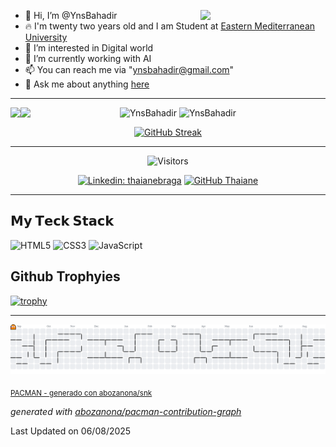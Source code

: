 - 👋 Hi, I’m @YnsBahadir <img align="right" src="https://media.giphy.com/media/WUlplcMpOCEmTGBtBW/giphy.gif" width="200">
- 🔥 I'm twenty two years old and I am Student at <a href="https://www.emu.edu.tr/en">Eastern Mediterranean University</a>
- 👀 I’m interested in Digital world 
- 🌱 I’m currently working with AI
- 📫 You can reach me via "ynsbahadir@gmail.com"
- 💬 Ask me about anything [here](https://github.com/YnsBahadir/YnsBahadir/issues)


<div align = center> <hr>
  <img src="https://github-readme-stats.vercel.app/api?username=YnsBahadir&show_icons=true&count_private=true&theme=onedark&hide_border=true&bg_color=00000000" alt="YnsBahadir" /> <!- ocean_dark –>
  <img src="https://github-readme-stats.vercel.app/api/top-langs/?username=YnsBahadir&layout=donut&theme=onedark&hide_border=true&bg_color=00000000" alt="YnsBahadir" />
  <img align="left" src="https://raw.githubusercontent.com/orhun/orhun/refs/heads/master/assets/ratatui-spin-dark.gif#gh-dark-mode-only">  <!- Referance: https://github.com/orhun //Please cite Orhun. –>
  <img align="left" src="https://raw.githubusercontent.com/orhun/orhun/refs/heads/master/assets/ratatui-spin-light.gif#gh-light-mode-only">

  [![GitHub Streak](https://streak-stats.demolab.com?user=YnsBahadir&theme=onedark&hide_border=true&background=00000000)](https://git.io/streak-stats)
</div> <hr>

<div align="center">
  
  <img src="https://visitor-badge.laobi.icu/badge?page_id=YnsBahadir" alt="Visitors" />
  
  [![Linkedin: thaianebraga](https://img.shields.io/badge/-YnsBahadir-blue?style=flat-square&logo=Linkedin&logoColor=white&link=https://www.linkedin.com/in/yunus-bahad%C4%B1r-565090341/)](https://www.linkedin.com/in/yunus-bahad%C4%B1r-565090341/)
  [![GitHub Thaiane](https://img.shields.io/github/followers/YnsBahadir?label=follow&style=social)](https://github.com/YnsBahadir)

</div> <hr>

## 𝗠𝘆 𝗧𝗲𝗰𝗸 𝗦𝘁𝗮𝗰𝗸

![HTML5](https://img.shields.io/badge/-HTML5-%23E44D27?style=flat-square&logo=html5&logoColor=ffffff)
![CSS3](https://img.shields.io/badge/-CSS3-%231572B6?style=flat-square&logo=css3)
![JavaScript](https://img.shields.io/badge/-JavaScript-%23F7DF1C?style=flat-square&logo=javascript&logoColor=000000&labelColor=%23F7DF1C&color=%23FFCE5A)

## Github Trophyies

[![trophy](https://github-profile-trophy.vercel.app/?username=YnsBahadir&theme=onedark&no-bg=true&no-frame=true)](https://github.com/ryo-ma/github-profile-trophy)
<hr>

  <picture>
      <source media="(prefers-color-scheme: dark)" srcset="https://raw.githubusercontent.com/YnsBahadir/YnsBahadir/output/pacman-contribution-graph-dark.svg">
      <source media="(prefers-color-scheme: light)" srcset="https://raw.githubusercontent.com/YnsBahadir/YnsBahadir/output/pacman-contribution-graph.svg">
      <img alt="Pacman contribution graph" src="https://raw.githubusercontent.com/YnsBahadir/YnsBahadir/output/pacman-contribution-graph.svg" />
  </picture>
  <p align="left"><sub><a href="https://github.com/YnsBahadir/YnsBahadir" target="_blank">PACMAN - generado con abozanona/snk</a></sub></p>

_generated with [abozanona/pacman-contribution-graph](https://abozanona.github.io/pacman-contribution-graph/)_


  Last Updated on 06/08/2025
